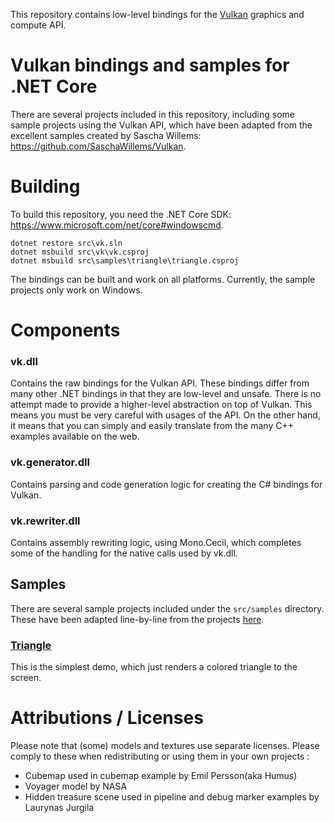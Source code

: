 This repository contains low-level bindings for the [Vulkan](https://www.khronos.org/vulkan/) graphics and compute API.

# Vulkan bindings and samples for .NET Core

There are several projects included in this repository, including some sample projects using the Vulkan API, which have been adapted from the excellent samples created by Sascha Willems: https://github.com/SaschaWillems/Vulkan.

# Building

To build this repository, you need the .NET Core SDK: https://www.microsoft.com/net/core#windowscmd.

```
dotnet restore src\vk.sln
dotnet msbuild src\vk\vk.csproj
dotnet msbuild src\samples\triangle\triangle.csproj
```

The bindings can be built and work on all platforms. Currently, the sample projects only work on Windows.

# Components
### vk.dll

Contains the raw bindings for the Vulkan API. These bindings differ from many other .NET bindings in that they are low-level and unsafe. There is no attempt made to provide a higher-level abstraction on top of Vulkan. This means you must be very careful with usages of the API. On the other hand, it means that you can simply and easily translate from the many C++ examples available on the web.

### vk.generator.dll

Contains parsing and code generation logic for creating the C# bindings for Vulkan.

### vk.rewriter.dll

Contains assembly rewriting logic, using Mono.Cecil, which completes some of the handling for the native calls used by vk.dll.

## Samples

There are several sample projects included under the `src/samples` directory. These have been adapted line-by-line from the projects [here](https://github.com/SaschaWillems/Vulkan).

### [Triangle](https://github.com/mellinoe/vk/blob/master/src/samples/triangle/TriangleExample.cs)

This is the simplest demo, which just renders a colored triangle to the screen.

# Attributions / Licenses

Please note that (some) models and textures use separate licenses. Please comply to these when redistributing or using them in your own projects :

* Cubemap used in cubemap example by Emil Persson(aka Humus)
* Voyager model by NASA
* Hidden treasure scene used in pipeline and debug marker examples by Laurynas Jurgila
